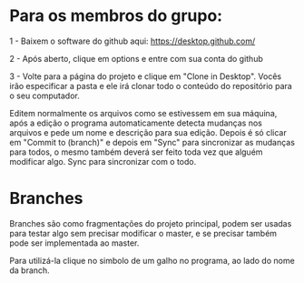 # Para os membros do grupo:

1 - Baixem o software do github aqui: https://desktop.github.com/

2 - Após aberto, clique em options e entre com sua conta do github

3 - Volte para a página do projeto e clique em "Clone in Desktop".
Vocês irão especificar a pasta e ele irá clonar todo o conteúdo do repositório para o seu computador.

Editem normalmente os arquivos como se estivessem em sua máquina, após a edição o programa automaticamente detecta mudanças nos arquivos e pede um nome e descrição para sua edição.
Depois é só clicar em "Commit to (branch)" e depois em "Sync" para sincronizar as mudanças para todos, o mesmo também deverá ser feito toda vez que alguém modificar algo. 
Sync para sincronizar com o todo.

# Branches
Branches são como fragmentações do projeto principal, podem ser usadas para testar algo sem precisar modificar o master, e se precisar também pode ser implementada ao master.

Para utilizá-la clique no simbolo de um galho no programa, ao lado do nome da branch.
